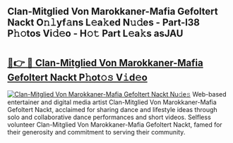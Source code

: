 ## Clan-Mitglied Von Marokkaner-Mafia Gefoltert Nackt O𝚗𝚕yf𝚊ns L𝚎a𝚔ed N𝚞𝚍es - Part-l38 P𝚑𝚘tos Vi𝚍𝚎o - H𝚘𝚝 Part L𝚎a𝚔s asJAU

# <h2><a href="http://kf33ua0.oniu.top/?m=Clan-Mitglied+Von+Marokkaner-Mafia+Gefoltert+Nackt">🔗👉 🔴 Clan-Mitglied Von Marokkaner-Mafia Gefoltert Nackt P𝚑ot𝚘𝚜 V𝚒d𝚎o</a></h2>

[![Clan-Mitglied Von Marokkaner-Mafia Gefoltert Nackt Nu𝚍e𝚜](https://i.imgur.com/0qMVB7G.gif)](http://kf33ua0.oniu.top/?m=Clan-Mitglied+Von+Marokkaner-Mafia+Gefoltert+Nackt)
Web-based entertainer and digital media artist Clan-Mitglied Von Marokkaner-Mafia Gefoltert Nackt, acclaimed for sharing dance and lifestyle ideas through solo and collaborative dance performances and short videos. Selfless volunteer Clan-Mitglied Von Marokkaner-Mafia Gefoltert Nackt, famed for their generosity and commitment to serving their community.  
